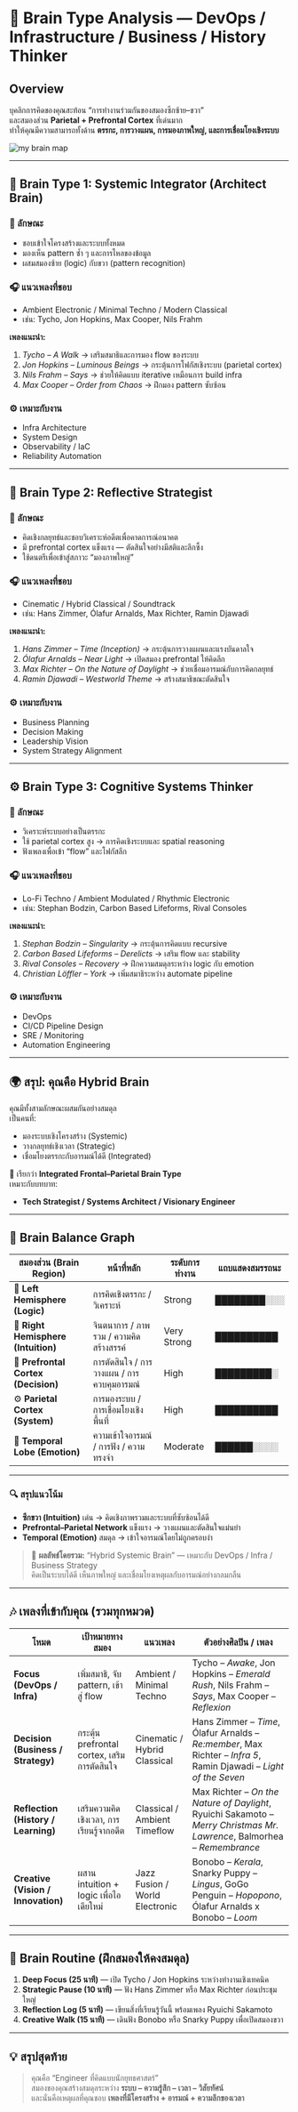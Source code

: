 # 🧠 Brain Type Analysis — DevOps / Infrastructure / Business / History Thinker

## Overview
บุคลิกการคิดของคุณสะท้อน “การทำงานร่วมกันของสมองซีกซ้าย–ขวา”  
และสมองส่วน **Parietal + Prefrontal Cortex** ที่เด่นมาก  
ทำให้คุณมีความสามารถทั้งด้าน **ตรรกะ, การวางแผน, การมองภาพใหญ่, และการเชื่อมโยงเชิงระบบ**

![my brain map](https://raw.githubusercontent.com/issarapong/brain-map/main/my-brian-map.png)

---

## 🧩 Brain Type 1: Systemic Integrator (Architect Brain)
### 🔹 ลักษณะ
- ชอบเข้าใจโครงสร้างและระบบทั้งหมด  
- มองเห็น pattern ซ้ำ ๆ และการไหลของข้อมูล  
- ผสมสมองซ้าย (logic) กับขวา (pattern recognition)

### 🎧 แนวเพลงที่ชอบ
- Ambient Electronic / Minimal Techno / Modern Classical  
- เช่น: Tycho, Jon Hopkins, Max Cooper, Nils Frahm  

**เพลงแนะนำ:**  
1. *Tycho – A Walk* → เสริมสมาธิและการมอง flow ของระบบ  
2. *Jon Hopkins – Luminous Beings* → กระตุ้นการโฟกัสเชิงระบบ (parietal cortex)  
3. *Nils Frahm – Says* → ช่วยให้คิดแบบ iterative เหมือนการ build infra  
4. *Max Cooper – Order from Chaos* → ฝึกมอง pattern ซับซ้อน  

### ⚙️ เหมาะกับงาน
- Infra Architecture  
- System Design  
- Observability / IaC  
- Reliability Automation  

---

## 🧭 Brain Type 2: Reflective Strategist
### 🔹 ลักษณะ
- คิดเชิงกลยุทธ์และชอบวิเคราะห์อดีตเพื่อคาดการณ์อนาคต  
- มี prefrontal cortex แข็งแรง — ตัดสินใจอย่างมีสติและลึกซึ้ง  
- ใช้ดนตรีเพื่อเข้าสู่สภาวะ “มองภาพใหญ่”

### 🎧 แนวเพลงที่ชอบ
- Cinematic / Hybrid Classical / Soundtrack  
- เช่น: Hans Zimmer, Ólafur Arnalds, Max Richter, Ramin Djawadi  

**เพลงแนะนำ:**  
1. *Hans Zimmer – Time (Inception)* → กระตุ้นการวางแผนและแรงบันดาลใจ  
2. *Ólafur Arnalds – Near Light* → เปิดสมอง prefrontal ให้คิดลึก  
3. *Max Richter – On the Nature of Daylight* → ช่วยเชื่อมอารมณ์กับการคิดกลยุทธ์  
4. *Ramin Djawadi – Westworld Theme* → สร้างสมาธิขณะตัดสินใจ  

### ⚙️ เหมาะกับงาน
- Business Planning  
- Decision Making  
- Leadership Vision  
- System Strategy Alignment  

---

## ⚙️ Brain Type 3: Cognitive Systems Thinker
### 🔹 ลักษณะ
- วิเคราะห์ระบบอย่างเป็นตรรกะ  
- ใช้ parietal cortex สูง → การคิดเชิงระบบและ spatial reasoning  
- ฟังเพลงเพื่อเข้า “flow” และโฟกัสลึก

### 🎧 แนวเพลงที่ชอบ
- Lo-Fi Techno / Ambient Modulated / Rhythmic Electronic  
- เช่น: Stephan Bodzin, Carbon Based Lifeforms, Rival Consoles  

**เพลงแนะนำ:**  
1. *Stephan Bodzin – Singularity* → กระตุ้นการคิดแบบ recursive  
2. *Carbon Based Lifeforms – Derelicts* → เสริม flow และ stability  
3. *Rival Consoles – Recovery* → ฝึกความสมดุลระหว่าง logic กับ emotion  
4. *Christian Löffler – York* → เพิ่มสมาธิระหว่าง automate pipeline  

### ⚙️ เหมาะกับงาน
- DevOps  
- CI/CD Pipeline Design  
- SRE / Monitoring  
- Automation Engineering  

---

## 🌍 สรุป: คุณคือ Hybrid Brain
คุณมีทั้งสามลักษณะผสมกันอย่างสมดุล  
เป็นคนที่:
- มองระบบเชิงโครงสร้าง (Systemic)  
- วางกลยุทธ์เชิงเวลา (Strategic)  
- เชื่อมโยงตรรกะกับอารมณ์ได้ดี (Integrated)

🧩 เรียกว่า **Integrated Frontal–Parietal Brain Type**  
เหมาะกับบทบาท:
- **Tech Strategist / Systems Architect / Visionary Engineer**

---

## 🧠 Brain Balance Graph

| สมองส่วน (Brain Region) | หน้าที่หลัก | ระดับการทำงาน | แถบแสดงสมรรถนะ |
|---------------------------|--------------|----------------|-----------------|
| 🧩 **Left Hemisphere (Logic)** | การคิดเชิงตรรกะ / วิเคราะห์ | Strong | ████████░░░ |
| 🎨 **Right Hemisphere (Intuition)** | จินตนาการ / ภาพรวม / ความคิดสร้างสรรค์ | Very Strong | ██████████ |
| 🧭 **Prefrontal Cortex (Decision)** | การตัดสินใจ / การวางแผน / การควบคุมอารมณ์ | High | █████████░ |
| ⚙️ **Parietal Cortex (System)** | การมองระบบ / การเชื่อมโยงเชิงพื้นที่ | High | ██████████ |
| 💓 **Temporal Lobe (Emotion)** | ความเข้าใจอารมณ์ / การฟัง / ความทรงจำ | Moderate | ██████░░░░ |

---

### 🔍 สรุปแนวโน้ม
- **ซีกขวา (Intuition)** เด่น → คิดเชิงภาพรวมและระบบที่ซับซ้อนได้ดี  
- **Prefrontal–Parietal Network** แข็งแรง → วางแผนและตัดสินใจแม่นยำ  
- **Temporal (Emotion)** สมดุล → เข้าใจอารมณ์โดยไม่ถูกครอบงำ  

> 🧠 **ผลลัพธ์โดยรวม:** “Hybrid Systemic Brain” — เหมาะกับ DevOps / Infra / Business Strategy  
> คิดเป็นระบบได้ดี เห็นภาพใหญ่ และเชื่อมโยงเหตุผลกับอารมณ์อย่างกลมกลืน  

---

## 🎶 เพลงที่เข้ากับคุณ (รวมทุกหมวด)

| โหมด | เป้าหมายทางสมอง | แนวเพลง | ตัวอย่างศิลปิน / เพลง |
|------|------------------|-----------|--------------------------|
| **Focus (DevOps / Infra)** | เพิ่มสมาธิ, จับ pattern, เข้าสู่ flow | Ambient / Minimal Techno | Tycho – *Awake*, Jon Hopkins – *Emerald Rush*, Nils Frahm – *Says*, Max Cooper – *Reflexion* |
| **Decision (Business / Strategy)** | กระตุ้น prefrontal cortex, เสริมการตัดสินใจ | Cinematic / Hybrid Classical | Hans Zimmer – *Time*, Ólafur Arnalds – *Re:member*, Max Richter – *Infra 5*, Ramin Djawadi – *Light of the Seven* |
| **Reflection (History / Learning)** | เสริมความคิดเชิงเวลา, การเรียนรู้จากอดีต | Classical / Ambient Timeflow | Max Richter – *On the Nature of Daylight*, Ryuichi Sakamoto – *Merry Christmas Mr. Lawrence*, Balmorhea – *Remembrance* |
| **Creative (Vision / Innovation)** | ผสาน intuition + logic เพื่อไอเดียใหม่ | Jazz Fusion / World Electronic | Bonobo – *Kerala*, Snarky Puppy – *Lingus*, GoGo Penguin – *Hopopono*, Ólafur Arnalds x Bonobo – *Loom* |

---

## 🧘 Brain Routine (ฝึกสมองให้คงสมดุล)
1. **Deep Focus (25 นาที)** — เปิด Tycho / Jon Hopkins ระหว่างทำงานเชิงเทคนิค  
2. **Strategic Pause (10 นาที)** — ฟัง Hans Zimmer หรือ Max Richter ก่อนประชุมใหญ่  
3. **Reflection Log (5 นาที)** — เขียนสิ่งที่เรียนรู้วันนี้ พร้อมเพลง Ryuichi Sakamoto  
4. **Creative Walk (15 นาที)** — เดินฟัง Bonobo หรือ Snarky Puppy เพื่อเปิดสมองขวา  

---

## 💡 สรุปสุดท้าย
> คุณคือ “Engineer ที่คิดแบบนักยุทธศาสตร์”  
> สมองของคุณสร้างสมดุลระหว่าง **ระบบ – ความรู้สึก – เวลา – วิสัยทัศน์**  
> และนั่นคือเหตุผลที่คุณชอบ **เพลงที่มีโครงสร้าง + อารมณ์ + ความลึกของเวลา**
